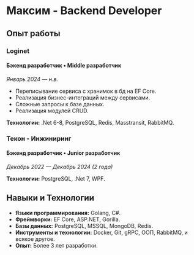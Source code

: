# Максим - Backend Developer

## Опыт работы

### Loginet
#### Бэкенд разработчик • Middle разработчик
*Январь 2024 — н.в.*

- Переписывание сервиса с хранимок в бд на EF Core.
- Реализация бизнес-интеграций между сервисами.
- Сложные запросы к базе данных.
- Реализация модулей CRUD.

**Технологии:** .Net 6-8, PostgreSQL, Redis, Masstransit, RabbitMQ.

### Текон - Инжиниринг
#### Бэкенд разработчик • Junior разработчик
*Декабрь 2022 — Декабрь 2024 (2 года)*


**Технологии:** PostgreSQL, .Net 7, WPF.

## Навыки и Технологии

- **Языки программирования:** Golang, С#.
- **Фреймворки:** EF Core, ASP.NET, Gorilla.
- **Базы данных:** PostgreSQL, MSSQL, MongoDB, Redis.
- **Инструменты и технологии:** Docker, Git, gRPC, ООП, RabbitMQ, и всякое другое.
- **Опыт:** Более 3 лет разработки.
